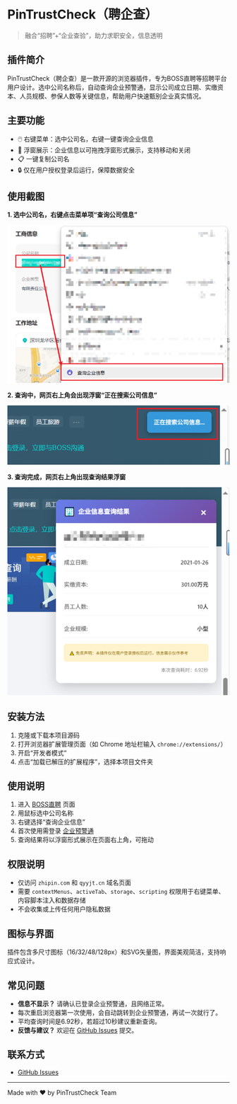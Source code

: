 # PinTrustCheck（聘企查）

> 融合“招聘”+“企业查验”，助力求职安全，信息透明

## 插件简介
PinTrustCheck（聘企查）是一款开源的浏览器插件，专为BOSS直聘等招聘平台用户设计。选中公司名称后，自动查询企业预警通，显示公司成立日期、实缴资本、人员规模、参保人数等关键信息，帮助用户快速甄别企业真实情况。

## 主要功能
- 🖱️ 右键菜单：选中公司名，右键一键查询企业信息
- 🏢 浮窗展示：企业信息以可拖拽浮窗形式展示，支持移动和关闭
- 📋 一键复制公司名
- 🔒 仅在用户授权登录后运行，保障数据安全

## 使用截图

**1. 选中公司名，右键点击菜单项“查询公司信息”**

![选中公司名右键点击菜单项“查询公司信息”](pic/选中公司名右键点击菜单项“查询公司信息”.png)

**2. 查询中，网页右上角会出现浮窗“正在搜索公司信息”**

![网页右上角会出现浮窗“正在搜索公司信息”](pic/网页右上角会出现浮窗“正在搜索公司信息”.png)

**3. 查询完成，网页右上角出现查询结果浮窗**

![网页右上角出现查询结果浮窗](pic/网页右上角出现查询结果浮窗.png)

## 安装方法
1. 克隆或下载本项目源码
2. 打开浏览器扩展管理页面（如 Chrome 地址栏输入 `chrome://extensions/`）
3. 开启“开发者模式”
4. 点击“加载已解压的扩展程序”，选择本项目文件夹

## 使用说明
1. 进入 [BOSS直聘](https://www.zhipin.com/) 页面
2. 用鼠标选中公司名称
3. 右键选择“查询企业信息”
4. 首次使用需登录 [企业预警通](https://www.qyyjt.cn/user/login)
5. 查询结果将以浮窗形式展示在页面右上角，可拖动

## 权限说明
- 仅访问 `zhipin.com` 和 `qyyjt.cn` 域名页面
- 需要 `contextMenus`、`activeTab`、`storage`、`scripting` 权限用于右键菜单、内容脚本注入和数据存储
- 不会收集或上传任何用户隐私数据

## 图标与界面
插件包含多尺寸图标（16/32/48/128px）和SVG矢量图，界面美观简洁，支持响应式设计。

## 常见问题
- **信息不显示？** 请确认已登录企业预警通，且网络正常。
- 每次重启浏览器第一次使用，会自动跳转到企业预警通，再试一次就行了。
- 平均查询时间是6.92秒，若超过10秒建议重新查询。
- **反馈与建议？** 欢迎在 [GitHub Issues](https://github.com/Afterimages/PinTrustCheck/issues) 提交。



## 联系方式
- [GitHub Issues](https://github.com/Afterimages/PinTrustCheck/issues)


---

Made with ❤️ by PinTrustCheck Team